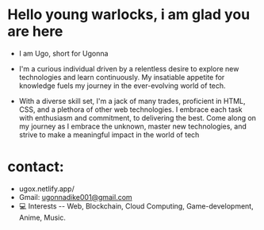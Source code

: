 # Hello young warlocks, i am glad you are here
* I am Ugo, short for Ugonna
* I'm a curious individual driven by a relentless desire to explore new technologies and learn continuously. My insatiable appetite for knowledge fuels my journey in the ever-evolving world of tech.

* With a diverse skill set, I'm a jack of many trades, proficient in HTML, CSS, and a plethora of other web technologies. 
I embrace each task with enthusiasm and commitment,  to delivering the best. 
Come along on my journey as I embrace the unknown, master new technologies, and strive to make a meaningful impact in the world of tech

# contact:
* ugox.netlify.app/
* Gmail: ugonnadike001@gmail.com
* :computer: Interests -- Web, Blockchain, Cloud Computing, Game-development, Anime, Music.

 
 
  
